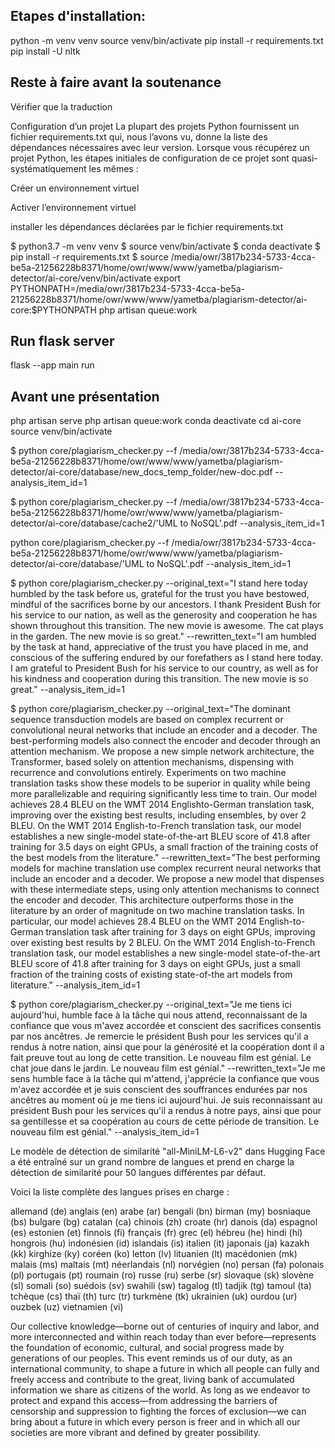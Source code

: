 ## Etapes d'installation:

python -m venv venv
source venv/bin/activate
pip install -r requirements.txt
pip install -U nltk


## Reste à faire avant la soutenance
Vérifier que la traduction


Configuration d’un projet
La plupart des projets Python fournissent un fichier requirements.txt qui, nous l’avons vu, donne la liste des dépendances nécessaires avec leur version. Lorsque vous récupérez un projet Python, les étapes initiales de configuration de ce projet sont quasi-systématiquement les mêmes :


Créer un environnement virtuel

Activer l’environnement virtuel

installer les dépendances déclarées par le fichier requirements.txt

$ python3.7 -m venv venv
$ source venv/bin/activate
$ conda deactivate
$ pip install -r requirements.txt
$ source /media/owr/3817b234-5733-4cca-be5a-21256228b8371/home/owr/www/www/yametba/plagiarism-detector/ai-core/venv/bin/activate
export PYTHONPATH=/media/owr/3817b234-5733-4cca-be5a-21256228b8371/home/owr/www/www/yametba/plagiarism-detector/ai-core:$PYTHONPATH
php artisan queue:work

## Run flask server
flask --app main run

## Avant une présentation
php artisan serve
php artisan queue:work
conda deactivate
cd ai-core
source venv/bin/activate

$ python core/plagiarism_checker.py --f /media/owr/3817b234-5733-4cca-be5a-21256228b8371/home/owr/www/www/yametba/plagiarism-detector/ai-core/database/new_docs_temp_folder/new-doc.pdf --analysis_item_id=1

$ python core/plagiarism_checker.py --f /media/owr/3817b234-5733-4cca-be5a-21256228b8371/home/owr/www/www/yametba/plagiarism-detector/ai-core/database/cache2/'UML to NoSQL'.pdf --analysis_item_id=1

python core/plagiarism_checker.py --f /media/owr/3817b234-5733-4cca-be5a-21256228b8371/home/owr/www/www/yametba/plagiarism-detector/ai-core/database/'UML to NoSQL'.pdf --analysis_item_id=1

$ python core/plagiarism_checker.py --original_text="I stand here today humbled by the task before us, grateful for the trust you have bestowed, mindful of the sacrifices borne by our ancestors. I thank President Bush for his service to our nation, as well as the generosity and cooperation he has shown throughout this transition. The new movie is awesome. The cat plays in the garden. The new movie is so great." --rewritten_text="I am humbled by the task at hand, appreciative of the trust you have placed in me, and conscious of the suffering endured by our forefathers as I stand here today. I am grateful to President Bush for his service to our country, as well as for his kindness and cooperation during this transition. The new movie is so great." --analysis_item_id=1

$ python core/plagiarism_checker.py --original_text="The dominant sequence transduction models are based on complex recurrent or convolutional neural networks that include an encoder and a decoder. The best-performing models also connect the encoder and decoder through an attention mechanism. We propose a new simple network architecture, the Transformer, based solely on attention mechanisms, dispensing with recurrence and convolutions entirely. Experiments on two machine translation tasks show these models to be superior in quality while being more parallelizable and requiring significantly less time to train. Our model achieves 28.4 BLEU on the WMT 2014 Englishto-German translation task, improving over the existing best results, including ensembles, by over 2 BLEU. On the WMT 2014 English-to-French translation task, our model establishes a new single-model state-of-the-art BLEU score of 41.8 after training for 3.5 days on eight GPUs, a small fraction of the training costs of the best models from the literature." --rewritten_text="The best performing models for machine translation use complex recurrent neural networks that include an encoder and a decoder. We propose a new model that dispenses with these intermediate steps, using only attention mechanisms to connect the encoder and decoder. This architecture outperforms those in the literature by an order of magnitude on two machine translation tasks. In particular, our model achieves 28.4 BLEU on the WMT 2014 English-to-German translation task after training for 3 days on eight GPUs, improving over existing best results by 2 BLEU. On the WMT 2014 English-to-French translation task, our model establishes a new single-model state-of-the-art BLEU score of 41.8 after training for 3 days on eight GPUs, just a small fraction of the training costs of existing state-of-the art models from literature." --analysis_item_id=1

$ python core/plagiarism_checker.py --original_text="Je me tiens ici aujourd'hui, humble face à la tâche qui nous attend, reconnaissant de la confiance que vous m'avez accordée et conscient des sacrifices consentis par nos ancêtres. Je remercie le président Bush pour les services qu'il a rendus à notre nation, ainsi que pour la générosité et la coopération dont il a fait preuve tout au long de cette transition. Le nouveau film est génial. Le chat joue dans le jardin. Le nouveau film est génial." --rewritten_text="Je me sens humble face à la tâche qui m'attend, j'apprécie la confiance que vous m'avez accordée et je suis conscient des souffrances endurées par nos ancêtres au moment où je me tiens ici aujourd'hui. Je suis reconnaissant au président Bush pour les services qu'il a rendus à notre pays, ainsi que pour sa gentillesse et sa coopération au cours de cette période de transition. Le nouveau film est génial." --analysis_item_id=1


Le modèle de détection de similarité "all-MiniLM-L6-v2" dans Hugging Face a été entraîné sur un grand nombre de langues et prend en charge la détection de similarité pour 50 langues différentes par défaut.

Voici la liste complète des langues prises en charge :

allemand (de)
anglais (en)
arabe (ar)
bengali (bn)
birman (my)
bosniaque (bs)
bulgare (bg)
catalan (ca)
chinois (zh)
croate (hr)
danois (da)
espagnol (es)
estonien (et)
finnois (fi)
français (fr)
grec (el)
hébreu (he)
hindi (hi)
hongrois (hu)
indonésien (id)
islandais (is)
italien (it)
japonais (ja)
kazakh (kk)
kirghize (ky)
coréen (ko)
letton (lv)
lituanien (lt)
macédonien (mk)
malais (ms)
maltais (mt)
néerlandais (nl)
norvégien (no)
persan (fa)
polonais (pl)
portugais (pt)
roumain (ro)
russe (ru)
serbe (sr)
slovaque (sk)
slovène (sl)
somali (so)
suédois (sv)
swahili (sw)
tagalog (tl)
tadjik (tg)
tamoul (ta)
tchèque (cs)
thaï (th)
turc (tr)
turkmène (tk)
ukrainien (uk)
ourdou (ur)
ouzbek (uz)
vietnamien (vi)




Our collective knowledge—borne out of centuries of inquiry and labor, and more interconnected and within reach today than ever before—represents the foundation of economic, cultural, and social progress made by generations of our peoples. This event reminds us of our duty, as an international community, to shape a future in which all people can fully and freely access and contribute to the great, living bank of accumulated information we share as citizens of the world. As long as we endeavor to protect and expand this access—from addressing the barriers of censorship and suppression to fighting the forces of exclusion—we can bring about a future in which every person is freer and in which all our societies are more vibrant and defined by greater possibility.


